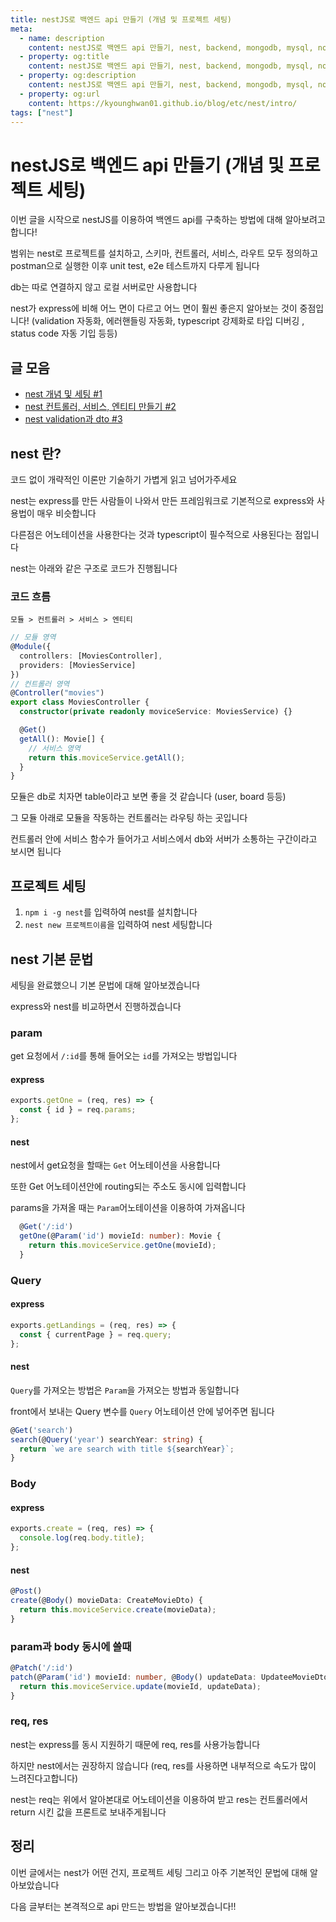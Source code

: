 ```yaml
---
title: nestJS로 백엔드 api 만들기 (개념 및 프로젝트 세팅)
meta:
  - name: description
    content: nestJS로 백엔드 api 만들기, nest, backend, mongodb, mysql, nosql, sequelize, express, node, typescript
  - property: og:title
    content: nestJS로 백엔드 api 만들기, nest, backend, mongodb, mysql, nosql, sequelize, express, node, typescript
  - property: og:description
    content: nestJS로 백엔드 api 만들기, nest, backend, mongodb, mysql, nosql, sequelize, express, node, typescript
  - property: og:url
    content: https://kyounghwan01.github.io/blog/etc/nest/intro/
tags: ["nest"]
---
```


# nestJS로 백엔드 api 만들기 (개념 및 프로젝트 세팅)

이번 글을 시작으로 nestJS를 이용하여 백엔드 api를 구축하는 방법에 대해 알아보려고 합니다!

범위는 nest로 프로젝트를 설치하고, 스키마, 컨트롤러, 서비스, 라우트 모두 정의하고 postman으로 실행한 이후 unit test, e2e 테스트까지 다루게 됩니다

db는 따로 연결하지 않고 로컬 서버로만 사용합니다

nest가 express에 비해 어느 면이 다르고 어느 면이 훨씬 좋은지 알아보는 것이 중점입니다! (validation 자동화, 에러핸들링 자동화, typescript 강제화로 타입 디버깅 , status code 자동 기입 등등)

## 글 모음

- [nest 개념 및 세팅 #1](https://kyounghwan01.github.io/blog/etc/nest/intro/)
- [nest 컨트롤러, 서비스, 엔티티 만들기 #2](https://kyounghwan01.github.io/blog/etc/nest/controller-service/)
- [nest validation과 dto #3](https://kyounghwan01.github.io/blog/etc/nest/validation-dto/)

## nest 란?

코드 없이 개략적인 이론만 기술하기 가볍게 읽고 넘어가주세요

nest는 express를 만든 사람들이 나와서 만든 프레임워크로 기본적으로 express와 사용법이 매우 비슷합니다

다른점은 어노테이션을 사용한다는 것과 typescript이 필수적으로 사용된다는 점입니다

nest는 아래와 같은 구조로 코드가 진행됩니다

### 코드 흐름

`모듈 > 컨트롤러 > 서비스 > 엔티티`

```ts
// 모듈 영역
@Module({
  controllers: [MoviesController],
  providers: [MoviesService]
})
// 컨트롤러 영역
@Controller("movies")
export class MoviesController {
  constructor(private readonly moviceService: MoviesService) {}

  @Get()
  getAll(): Movie[] {
    // 서비스 영역
    return this.moviceService.getAll();
  }
}
```

모듈은 db로 치자면 table이라고 보면 좋을 것 같습니다 (user, board 등등)

그 모듈 아래로 모듈을 작동하는 컨트롤러는 라우팅 하는 곳입니다

컨트롤러 안에 서비스 함수가 들어가고 서비스에서 db와 서버가 소통하는 구간이라고 보시면 됩니다

## 프로젝트 세팅

1. `npm i -g nest`를 입력하여 nest를 설치합니다
2. `nest new 프로젝트이름`을 입력하여 nest 세팅합니다

## nest 기본 문법

세팅을 완료했으니 기본 문법에 대해 알아보겠습니다

express와 nest를 비교하면서 진행하겠습니다

### param

get 요청에서 `/:id`를 통해 들어오는 `id`를 가져오는 방법입니다

#### express

```js
exports.getOne = (req, res) => {
  const { id } = req.params;
};
```

#### nest

nest에서 get요청을 할때는 `Get` 어노테이션을 사용합니다

또한 Get 어노테이션안에 routing되는 주소도 동시에 입력합니다

params을 가져올 때는 `Param`어노테이션을 이용하여 가져옵니다

```ts
  @Get('/:id')
  getOne(@Param('id') movieId: number): Movie {
    return this.moviceService.getOne(movieId);
  }
```

### Query

#### express

```js
exports.getLandings = (req, res) => {
  const { currentPage } = req.query;
};
```

#### nest

`Query`를 가져오는 방법은 `Param`을 가져오는 방법과 동일합니다

front에서 보내는 Query 변수를 `Query` 어노테이션 안에 넣어주면 됩니다

```ts
@Get('search')
search(@Query('year') searchYear: string) {
  return `we are search with title ${searchYear}`;
}
```

### Body

#### express

```js
exports.create = (req, res) => {
  console.log(req.body.title);
};
```

#### nest

```ts
@Post()
create(@Body() movieData: CreateMovieDto) {
  return this.moviceService.create(movieData);
}
```

### param과 body 동시에 쓸때

```ts
@Patch('/:id')
patch(@Param('id') movieId: number, @Body() updateData: UpdateeMovieDto) {
  return this.moviceService.update(movieId, updateData);
}
```

### req, res

nest는 express를 동시 지원하기 때문에 req, res를 사용가능합니다

하지만 nest에서는 권장하지 않습니다 (req, res를 사용하면 내부적으로 속도가 많이 느려진다고합니다)

nest는 req는 위에서 알아본대로 어노테이션을 이용하여 받고 res는 컨트롤러에서 return 시킨 값을 프론트로 보내주게됩니다

## 정리

이번 글에서는 nest가 어떤 건지, 프로젝트 세팅 그리고 아주 기본적인 문법에 대해 알아보았습니다

다음 글부터는 본격적으로 api 만드는 방법을 알아보겠습니다!!

<TagLinks />

<Comment />
